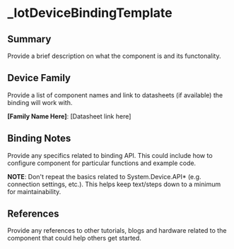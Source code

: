 ﻿# _IotDeviceBindingTemplate

## Summary
Provide a brief description on what the component is and its functonality.

## Device Family
Provide a list of component names and link to datasheets (if available) the binding will work with.

**[Family Name Here]**: [Datasheet link here]

## Binding Notes

Provide any specifics related to binding API.  This could include how to configure component for particular functions and example code.

**NOTE**:  Don't repeat the basics related to System.Device.API* (e.g. connection settings, etc.).  This helps keep text/steps down to a minimum for maintainability.

## References 
Provide any references to other tutorials, blogs and hardware related to the component that could help others get started.
